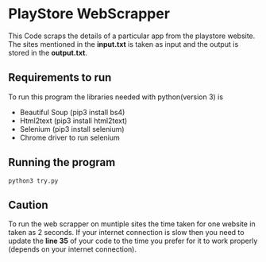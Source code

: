 # PlayStore WebScrapper

This Code scraps the details of a particular app from the playstore website. The sites mentioned in the **input.txt** is taken as input and the output is stored in the **output.txt**.

## Requirements to run
To run this program the libraries needed with python(version 3) is
- Beautiful Soup (pip3 install bs4)
- Html2text (pip3 install html2text)
- Selenium (pip3 install selenium)
- Chrome driver to run selenium

## Running the program
```
python3 try.py
```
## Caution
To run the web scrapper on muntiple sites the time taken for one website in taken as 2 seconds. If your internet connection is slow then you need to update the **line 35** of your code to the time you prefer for it to work properly (depends on your internet connection).